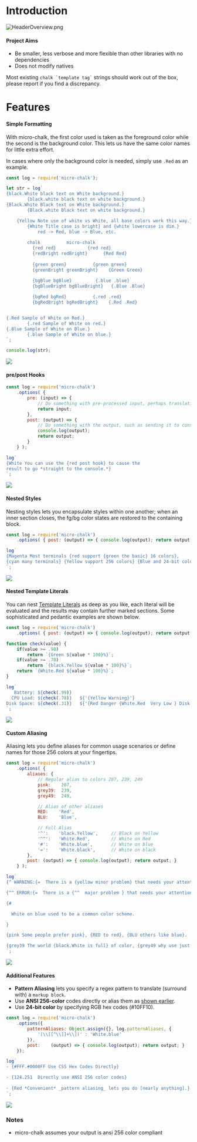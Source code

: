 # Introduction

![HeaderOverview.png](res/img/HeaderOverview.png)

#### Project Aims

* Be smaller, less verbose and more flexible than other libraries with no dependencies
* Does not modify natives

Most existing ``` chalk `template tag` ``` strings should work out of the box, please report if you find a discrepancy.

# Features

#### Simple Formatting
With micro-chalk, the first color used is taken as the foreground color while the second is the background color.  This lets us have the same color names for little extra effort.

In cases where only the background color is needed, simply use `.Red` as an example.

```js
const log = require('micro-chalk');

let str = log`
{black.White black text on White background.}
        {black.white black text on white background.}
{Black.White Black text on White background.}
        {Black.white Black text on white background.}

    {Yellow Note use of white vs White, all base colors work this way.}
        {White Title case is bright} and {white lowercase is dim.} 
            red -> Red, blue -> Blue, etc.
        
        chalk          micro-chalk
          {red red}            {red red}
          {redBright redBright}      {Red Red}
    	 
          {green green}          {green green}
          {greenBright greenBright}    {Green Green}
          
          {bgBlue bgBlue}         {.blue .blue}
          {bgBlueBright bgBlueBright}   {.Blue .Blue}

          {bgRed bgRed}          {.red .red}
          {bgRedBright bgRedBright}    {.Red .Red}


{.Red Sample of White on Red.}
        {.red Sample of White on red.}
{.Blue Sample of White on Blue.}
        {.blue Sample of White on blue.}
`;

console.log(str);
```

![](../res/img/FormattingSample.png)

#### pre/post Hooks

```js
const log = require('micro-chalk')
    .options( {
        pre: (input) => {
            // Do something with pre-processed input, perhaps translation, loading strings, whatnot.
            return input;
        },
        post: (output) => {
            // Do something with the output, such as sending it to console.log()
            console.log(output);
            return output;
        }
    } );

log`
{White You can use the {red post hook} to cause the 
result to go *straight to the console.*}
`;
```


![](../res/img/PostSample.png)

<script async src="//jsfiddle.net/cpriest/mj9u0fkz/embed/js,result/dark/"></script>

#### Nested Styles
Nesting styles lets you encapsulate styles within one another; when an inner section closes, the fg/bg color states are restored to the containing block.

```js
const log = require('micro-chalk')
    .options( { post: (output) => { console.log(output); return output; } } );

log`
{Magenta Most terminals {red support {green the basic} 16 colors},  
{cyan many terminals} {Yellow support 256 colors} {Blue and 24-bit color.}}
`;
```

![](../res/img/NestingStyles.png)

#### Nested Template Literals
You can nest [Template Literals](https://developer.mozilla.org/en/docs/Web/JavaScript/Reference/Template_literals) as deep as you like, each literal will be evaluated and the results may contain further marked sections.  Some sophisticated and pedantic examples are shown below.

```js
const log = require('micro-chalk')
    .options( { post: (output) => { console.log(output); return output; } } );

function check(value) {
    if(value >= .98)
        return `{Green ${value * 100}%}`;
    if(value >= .70)
        return `{black.Yellow ${value * 100}%}`;
    return `{White.Red ${value * 100}%}`;
}

log`
   Battery: ${check(.99)}
  CPU Load: ${check(.78)}   ${'{Yellow Warning}'}
Disk Space: ${check(.31)}   ${'{Red Danger {White.Red  Very Low } Disk Space}'}
`;
```

![](../res/img/NestedTemplateLiterals.png)

#### Custom Aliasing
Aliasing lets you define aliases for common usage scenarios or define names for those 256 colors at your fingertips.

```js
const log = require('micro-chalk')
    .options( {
        aliases: {
            // Regular alias to colors 207, 239, 249
            pink:    207,
            grey39:  239,
            grey49:  249,

            // Alias of other aliases
            RED:    'Red',
            BLU:    'Blue',

            // Full Alias
            '^':    'black.Yellow',     // Black on Yellow
            '^^':   'White.Red',        // White on Red
            '#':    'White.blue',       // White on blue
            '=':    'White.black',      // White on black
        },
        post: (output) => { console.log(output); return output; }
    } );

log`
{^ WARNING:{=  There is a {yellow minor problem} that needs your attention.}}

{^^ ERROR:{=  There is a {^^  major problem } that needs your attention!}}

{#

  White on blue used to be a common color scheme.

}

{pink Some people prefer pink}, {RED to red}, {BLU others like blue}.

{grey39 The world {black.White is full} of color, {grey49 why use just grey?}}
`;
```
![](../res/img/AliasingSample.png)

#### Additional Features

  * **Pattern Aliasing** lets you specify a regex pattern to translate (surround with) a `markup block`.
  * Use **ANSI 256-color** codes directly or alias them as [shown earlier](#custom-aliasing).
  * Use **24-bit color** by specifying RGB hex codes (#10FF10).


```js
const log = require('micro-chalk')
	.options({
		patternAliases: Object.assign({}, log.patternAliases, {
			'(\\[[^\\]]+\\])' : 'White.blue'
		}),
		post:    (output) => { console.log(output); return output; }
	});

log`
- {#FFF.#0000FF Use CSS Hex Codes Directly}

- {124.251  Directly use ANSI 256 color codes}
 
- {Red *Convenient* _pattern aliasing_ lets you do [nearly anything].}
`;
```
![](../res/img/AdditionalFeatures.png)

### Notes
  * micro-chalk assumes your output is ansi 256 color compliant
